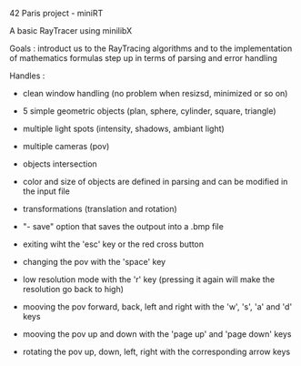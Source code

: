 42 Paris project - miniRT

A basic RayTracer using minilibX

Goals :	introduct us to the RayTracing algorithms and to the implementation of mathematics formulas
		step up in terms of parsing and error handling

Handles :

- clean window handling (no problem when resizsd, minimized or so on)

- 5 simple geometric objects (plan, sphere, cylinder, square, triangle)

- multiple light spots (intensity, shadows, ambiant light)

- multiple cameras (pov)

- objects intersection

- color and size of objects are defined in parsing and can be modified in the input file

- transformations (translation and rotation)

- "- save" option that saves the outpout into a .bmp file

- exiting wiht the 'esc' key or the red cross button

- changing the pov with the 'space' key

- low resolution mode with the 'r' key (pressing it again will make the resolution go back to high)

- mooving the pov forward, back, left and right with the 'w', 's', 'a' and 'd' keys

- mooving the pov up and down with the 'page up' and 'page down' keys

- rotating the pov up, down, left, right with the corresponding arrow keys

